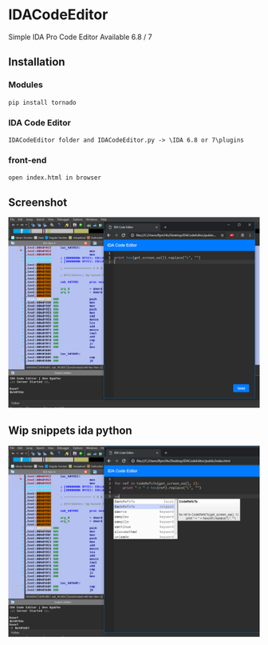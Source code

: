 # IDACodeEditor
Simple IDA Pro Code Editor Available 6.8 / 7

## Installation

### Modules
```
pip install tornado
```

### IDA Code Editor
```
IDACodeEditor folder and IDACodeEditor.py -> \IDA 6.8 or 7\plugins
```

### front-end
```
open index.html in browser
```

## Screenshot
![alt tag](https://github.com/Bym24v/IDACodeEditor/blob/master/caps/IDACodeEditor.png)


## Wip snippets ida python 
![alt tag](https://github.com/Bym24v/IDACodeEditor/blob/master/caps/IDACodeEditor2.png)
